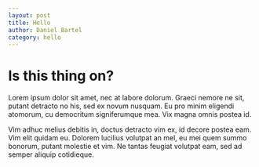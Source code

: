 ```yaml
---
layout: post
title: Hello
author: Daniel Bartel
category: hello
---
```



# Is this thing on? 


Lorem ipsum dolor sit amet, nec at labore dolorum. Graeci nemore ne sit, putant detracto no his, sed ex novum nusquam. Eu pro minim eligendi atomorum, cu democritum signiferumque mea. Vix magna omnis postea id.

Vim adhuc melius debitis in, doctus detracto vim ex, id decore postea eam. Vim elit quidam eu. Dolorem lucilius volutpat an mel, eu mei quem summo bonorum, putant molestie et vim. Ne tantas feugiat volutpat eam, sed ad semper aliquip cotidieque.

